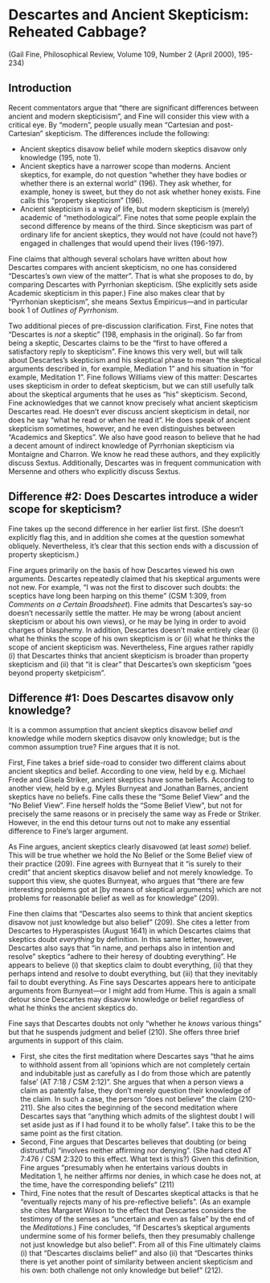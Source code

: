 # Descartes and Ancient Skepticism: Reheated Cabbage?

(Gail Fine, Philosophical Review, Volume 109, Number 2 (April 2000), 195-234)

## Introduction

Recent commentators argue that “there are significant differences between ancient and modern skepticisism”, and Fine will consider this view with a critical eye. By “modern”, people usually mean “Cartesian and post-Cartesian” skepticism. The differences include the following:
+ Ancient skeptics disavow belief while modern skeptics disavow only knowledge (195, note 1).
+ Ancient skeptics have a narrower scope than moderns. Ancient skeptics, for example, do not question “whether they have bodies or whether there is an external world” (196). They ask whether, for example, honey is sweet, but they do not ask whether honey exists. Fine calls this “property skepticism” (196).
+ Ancient skepticism is a way of life, but modern skepticism is (merely) academic of “methodological”.
Fine notes that some people explain the second difference by means of the third. Since skepticism was part of ordinary life for ancient skeptics, they would not have (could not have?) engaged in challenges that would upend their lives (196-197).

Fine claims that although several scholars have written about how Descartes compares with ancient skepticism, no one has considered “Descartes’s own view of the matter”. That is what she proposes to do, by comparing Descartes with Pyrrhonian skepticism. (She explicitly sets aside Academic skepticism in this paper.) Fine also makes clear that by “Pyrrhonian skepticism”, she means Sextus Empiricus—and in particular book 1 of *Outlines of Pyrrhonism*.

Two additional pieces of pre-discussion clarification. First, Fine notes that “Descartes is *not* a skeptic” (198, emphasis in the original). So far from being a skeptic, Descartes claims to be the “first to have offered a satisfactory reply to skepticism”. Fine knows this very well, but will talk about Descartes’s skepticism and his skeptical phase to mean “the skeptical arguments described in, for example, Mediation 1” and his situation in “for example, Meditation 1”. Fine follows Williams view of this matter: Descartes uses skepticism in order to defeat skepticism, but we can still usefully talk about the skeptical arguments that he uses as “his” skepticism. Second, Fine acknowledges that we cannot know precisely what ancient skepticism Descartes read. He doesn’t ever discuss ancient skepticism in detail, nor does he say “what he read or when he read it”. He does speak of ancient skepticism sometimes, however, and he even distinguishes between “Academics and Skeptics”. We also have good reason to believe that he had a decent amount of indirect knowledge of Pyrrhonian skepticism via Montaigne and Charron. We know he read these authors, and they explicitly discuss Sextus. Additionally, Descartes was in frequent communication with Mersenne and others who explicitly discuss Sextus.

## Difference #2: Does Descartes introduce a wider scope for skepticism?

Fine takes up the second difference in her earlier list first. (She doesn’t explicitly flag this, and in addition she comes at the question somewhat obliquely. Nevertheless, it’s clear that this section ends with a discussion of property skepticism.)

Fine argues primarily on the basis of how Descartes viewed his own arguments. Descartes repeatedly claimed that his skeptical arguments were not new. For example, “I was not the first to discover such doubts: the sceptics have long been harping on this theme” (CSM 1:309, from *Comments on a Certain Broadsheet*). Fine admits that Descartes’s say-so doesn’t necessarily settle the matter. He may be wrong (about ancient skepticism or about his own views), or he may be lying in order to avoid charges of blasphemy. In addition, Descartes doesn’t make entirely clear (i) what he thinks the scope of his own skepticism is or (ii) what he thinks the scope of ancient skepticism was. Nevertheless, Fine argues rather rapidly (i) that Descartes thinks that ancient skepticism is broader than property skepticism and (ii) that “it is clear” that Descartes’s own skepticism “goes beyond property sketpicism”.

## Difference #1: Does Descartes disavow only knowledge?

It is a common assumption that ancient skeptics disavow belief *and* knowledge while modern skeptics disavow only knowledge; but is the common assumption true? Fine argues that it is not.

First, Fine takes a brief side-road to consider two different claims about ancient skeptics and belief. According to one view, held by e.g. Michael Frede and Gisela Striker, ancient skeptics have some beliefs. According to another view, held by e.g. Myles Burnyeat and Jonathan Barnes, ancient skeptics have no beliefs. Fine calls these the “Some Belief View” and the “No Belief View”. Fine herself holds the “Some Belief View”, but not for precisely the same reasons or in precisely the same way as Frede or Striker. However, in the end this detour turns out not to make any essential difference to Fine’s larger argument.

As Fine argues, ancient skeptics clearly disavowed (at least *some*) belief. This will be true whether we hold the No Belief or the Some Belief view of their practice (209). Fine agrees with Burnyeat that it “is surely to their credit” that ancient skeptics disavow belief and not merely knowledge. To support this view, she quotes Burnyeat, who argues that “there are few interesting problems got at [by means of skeptical arguments] which are not problems for reasonable belief as well as for knowledge” (209).

Fine then claims that “Descartes also seems to think that ancient skeptics disavow not just knowledge but also belief” (209). She cites a letter from Descartes to Hyperaspistes (August 1641) in which Descartes claims that skeptics doubt *everything* by definition. In this same letter, however, Descartes also says that “in name, and perhaps also in intention and resolve” skeptics “adhere to their heresy of doubting everything”. He appears to believe (i) that skeptics claim to doubt everything, (ii) that they perhaps intend and resolve to doubt everything, but (iii) that they inevitably fail to doubt everything. As Fine says Descartes appears here to anticipate arguments from Burnyeat—or I might add from Hume. This is again a small detour since Descartes may disavow knowledge or belief regardless of what he thinks the ancient skeptics do.

Fine says that Descartes doubts not only “whether he *knows* various things” but that he suspends judgment and belief (210). She offers three brief arguments in support of this claim.
+ First, she cites the first meditation where Descartes says “that he aims to withhold assent from all ‘opinions which are not completely certain and indubitable just as carefully as I do from those which are patently false’ (AT 7:18 / CSM 2:12)”. She argues that when a person views a claim as patently false, they don’t merely question their knowledge of the claim. In such a case, the person “does not believe” the claim (210-211). She also cites the beginning of the second meditation where Descartes says that “anything which admits of the slightest doubt I will set aside just as if I had found it to be wholly false”. I take this to be the same point as the first citation.
+ Second, Fine argues that Descartes believes that doubting (or being distrustful) “involves neither affirming nor denying”. (She had cited AT 7:476 / CSM 2:320 to this effect. What text is this?) Given this definition, Fine argues “presumably when he entertains various doubts in Meditation 1, he neither affirms nor denies, in which case he does not, at the time, have the corresponding beliefs” (211)
+ Third, Fine notes that the result of Descartes skeptical attacks is that he “eventually rejects many of his pre-reflective beliefs”. (As an example she cites Margaret Wilson to the effect that Descartes considers the testimony of the senses as “uncertain and even as false” by the end of the *Meditations*.) Fine concludes, “If Descartes’s skeptical arguments undermine some of his former beliefs, then they presumably challenge not just knowledge but also belief”.
From all of this Fine ultimately claims (i) that “Descartes disclaims belief” and also (ii) that “Descartes thinks there is yet another point of similarity between ancient skepticism and his own: both challenge not only knowledge but belief” (212).
